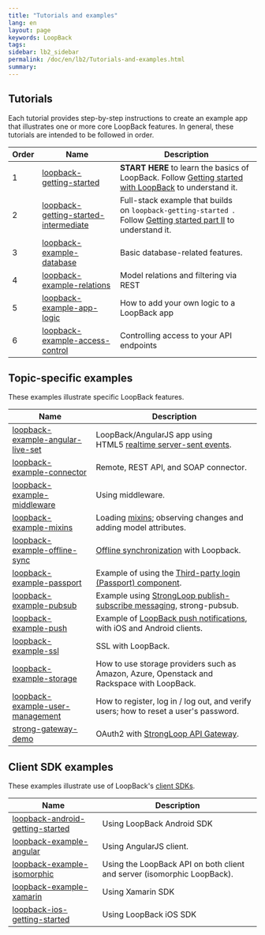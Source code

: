 ```yaml
---
title: "Tutorials and examples"
lang: en
layout: page
keywords: LoopBack
tags:
sidebar: lb2_sidebar
permalink: /doc/en/lb2/Tutorials-and-examples.html
summary:
---
```


## Tutorials

Each tutorial provides step-by-step instructions to create an example app that illustrates one or more core LoopBack features.
In general, these tutorials are intended to be followed in order.

<table>
  <thead>
    <tr>
      <th>Order</th>
      <th>Name</th>
      <th>Description</th>
    </tr>
  </thead>
  <tbody>
    <tr>
      <td>1</td>
      <td><a href="https://github.com/strongloop/loopback-getting-started" class="external-link" rel="nofollow">loopback-getting-started</a></td>
      <td><strong>START HERE</strong>&nbsp;to learn the basics of LoopBack. Follow&nbsp;<a href="http://docs.strongloop.com/display/LB/Getting+started+with+LoopBack" class="external-link" rel="nofollow">Getting started with LoopBack</a>&nbsp;to understand it.</td>
    </tr>
    <tr>
      <td>2</td>
      <td><a href="https://github.com/strongloop/loopback-getting-started-intermediate" class="external-link" rel="nofollow">loopback-getting-started-intermediate</a></td>
      <td>Full-stack example that builds on&nbsp;<code>loopback-getting-started&nbsp;</code>. Follow&nbsp;<a href="http://docs.strongloop.com/display/LB/Getting+started+part+II" class="external-link" rel="nofollow">Getting started part II</a>&nbsp;to understand it.</td>
    </tr>
    <tr>
      <td>3</td>
      <td><a href="https://github.com/strongloop/loopback-example-database" class="external-link" rel="nofollow">loopback-example-database</a></td>
      <td>Basic database-related features.</td>
    </tr>
    <tr>
      <td>4</td>
      <td><a href="https://github.com/strongloop/loopback-example-relations" class="external-link" rel="nofollow">loopback-example-relations</a></td>
      <td>Model relations and filtering via REST</td>
    </tr>
    <tr>
      <td>5</td>
      <td><a href="https://github.com/strongloop/loopback-example-app-logic" class="external-link" rel="nofollow">loopback-example-app-logic</a></td>
      <td>How to add your own logic to a LoopBack app</td>
    </tr>
    <tr>
      <td>6</td>
      <td><a href="https://github.com/strongloop/loopback-example-access-control" class="external-link" rel="nofollow">loopback-example-access-control</a></td>
      <td>Controlling access to your API endpoints</td>
    </tr>
  </tbody>
</table>

## Topic-specific examples

These examples illustrate specific LoopBack features.

<table>
  <thead>
    <tr>
      <th>Name</th>
      <th>Description</th>
    </tr>
  </thead>
  <tbody>
    <tr>
      <td><a href="https://github.com/strongloop/loopback-example-angular-live-set" class="external-link" rel="nofollow">loopback-example-angular-live-set</a></td>
      <td>LoopBack/AngularJS app using HTML5&nbsp;<a href="/doc/en/lb2/Realtime-server-sent-events.html" rel="nofollow">realtime server-sent events</a>.</td>
    </tr>
    <tr>
      <td><a href="https://github.com/strongloop/loopback-example-connector" class="external-link" rel="nofollow">loopback-example-connector</a></td>
      <td>Remote, REST API, and SOAP connector.</td>
    </tr>
    <tr>
      <td><a href="https://github.com/strongloop/loopback-example-middleware" class="external-link" rel="nofollow">loopback-example-middleware</a></td>
      <td>Using middleware.</td>
    </tr>
    <tr>
      <td><a href="https://github.com/strongloop/loopback-example-mixins" class="external-link" rel="nofollow">loopback-example-mixins</a></td>
      <td>Loading&nbsp;<a href="/doc/en/lb2/Defining-mixins.html" rel="nofollow">mixins</a>; observing changes and adding model attributes.</td>
    </tr>
    <tr>
      <td><a href="https://github.com/strongloop/loopback-example-offline-sync" class="external-link" rel="nofollow">loopback-example-offline-sync</a></td>
      <td><a href="/doc/en/lb2/Synchronization.html" rel="nofollow">Offline synchronization</a>&nbsp;with Loopback.</td>
    </tr>
    <tr>
      <td><a href="https://github.com/strongloop/loopback-example-passport" class="external-link" rel="nofollow">loopback-example-passport</a></td>
      <td>Example of using the&nbsp;<a href="https://docs.strongloop.com/pages/viewpage.action?pageId=3836277" rel="nofollow">Third-party login (Passport) component</a>.</td>
    </tr>
    <tr>
      <td><a href="https://github.com/strongloop/loopback-example-pubsub" class="external-link" rel="nofollow">loopback-example-pubsub</a></td>
      <td>Example using&nbsp;<a href="https://docs.strongloop.com/display/MSG/Pub-sub" rel="nofollow">StrongLoop publish-subscribe messaging</a>, strong-pubsub.</td>
    </tr>
    <tr>
      <td><a href="https://github.com/strongloop/loopback-example-push" class="external-link" rel="nofollow">loopback-example-push</a></td>
      <td>Example of&nbsp;<a href="/doc/en/lb2/Push-notifications.html" rel="nofollow">LoopBack push notifications</a>, with iOS and Android clients.</td>
    </tr>
    <tr>
      <td><a href="https://github.com/strongloop/loopback-example-ssl" class="external-link" rel="nofollow">loopback-example-ssl</a></td>
      <td>SSL with LoopBack.</td>
    </tr>
    <tr>
      <td><a href="https://github.com/strongloop/loopback-example-storage" class="external-link" rel="nofollow">loopback-example-storage</a></td>
      <td>How to use storage providers such as Amazon, Azure, Openstack and Rackspace with LoopBack.</td>
    </tr>
    <tr>
      <td><a href="https://github.com/strongloop/loopback-example-user-management" class="external-link" rel="nofollow">loopback-example-user-management</a></td>
      <td>How to register, log in / log out, and verify users; how to reset a user's password.</td>
    </tr>
    <tr>
      <td><a href="https://github.com/strongloop/strong-gateway-demo" class="external-link" rel="nofollow">strong-gateway-demo</a></td>
      <td>OAuth2 with&nbsp;<a href="https://docs.strongloop.com/display/LGW" rel="nofollow">StrongLoop API Gateway</a>.</td>
    </tr>
  </tbody>
</table>

## Client SDK examples

These examples illustrate use of LoopBack's [client SDKs](/doc/en/lb2/Client-SDKs.html).

<table>
  <thead>
    <tr>
      <th>Name</th>
      <th>Description</th>
    </tr>
  </thead>
  <tbody>
    <tr>
      <td><a href="https://github.com/strongloop/loopback-android-getting-started" class="external-link" rel="nofollow">loopback-android-getting-started</a></td>
      <td>Using LoopBack Android SDK</td>
    </tr>
    <tr>
      <td><a href="https://github.com/strongloop/loopback-example-angular" class="external-link" rel="nofollow">loopback-example-angular</a></td>
      <td>Using AngularJS client.</td>
    </tr>
    <tr>
      <td><a href="https://github.com/strongloop/loopback-example-isomorphic" class="external-link" rel="nofollow">loopback-example-isomorphic</a></td>
      <td>Using the LoopBack API on both client and server (isomorphic LoopBack).</td>
    </tr>
    <tr>
      <td><a href="https://github.com/strongloop/loopback-example-xamarin" class="external-link" rel="nofollow">loopback-example-xamarin</a></td>
      <td>Using Xamarin SDK</td>
    </tr>
    <tr>
      <td><a href="https://github.com/strongloop/loopback-ios-getting-started" class="external-link" rel="nofollow">loopback-ios-getting-started</a></td>
      <td>Using LoopBack iOS SDK</td>
    </tr>
  </tbody>
</table>